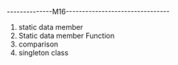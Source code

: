 --------------M16--------------------------------
1. static data member 
2. Static data member Function 
3. comparison 
4. singleton class 


